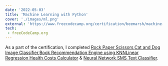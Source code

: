 ```yaml
---
date: '2022-05-03'
title: 'Machine Learning with Python'
cover: './images/ml.png'
external: 'https://www.freecodecamp.org/certification/beemarsh/machine-learning-with-python-v7'
tech:
 - freeCodeCamp.org
---
```


As a part of the certification, I completed [Rock Paper Scissors](https://www.freecodecamp.org/learn/machine-learning-with-python/machine-learning-with-python-projects/rock-paper-scissors),[Cat and Dog Image Classifier](https://www.freecodecamp.org/learn/machine-learning-with-python/machine-learning-with-python-projects/cat-and-dog-image-classifier),[Book Recommendation Engine using KNN](https://www.freecodecamp.org/learn/machine-learning-with-python/machine-learning-with-python-projects/book-recommendation-engine-using-knn)[Linear Regression Health Costs Calculator](https://www.freecodecamp.org/learn/machine-learning-with-python/machine-learning-with-python-projects/linear-regression-health-costs-calculator) & [Neural Network SMS Text Classifier](https://www.freecodecamp.org/learn/machine-learning-with-python/machine-learning-with-python-projects/neural-network-sms-text-classifier).